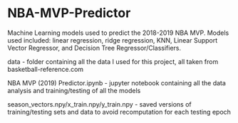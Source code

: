 # NBA-MVP-Predictor
Machine Learning models used to predict the 2018-2019 NBA MVP. Models used included: linear regression, ridge regression, KNN, Linear Support Vector Regressor, and Decision Tree Regressor/Classifiers.

data - folder containing all the data I used for this project, all taken from basketball-reference.com

NBA MVP (2019) Predictor.ipynb - jupyter notebook containing all the data analysis and training/testing of all the models

season_vectors.npy/x_train.npy/y_train.npy - saved versions of training/testing sets and data to avoid recomputation for each testing epoch

